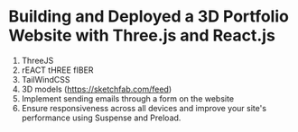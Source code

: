 # Building and Deployed a 3D Portfolio Website with Three.js and React.js
1. ThreeJS
2. rEACT tHREE fIBER
3. TailWindCSS
4. 3D models (https://sketchfab.com/feed)
5. Implement sending emails through a form on the website
6. Ensure responsiveness across all devices and improve your site's performance using Suspense and Preload.